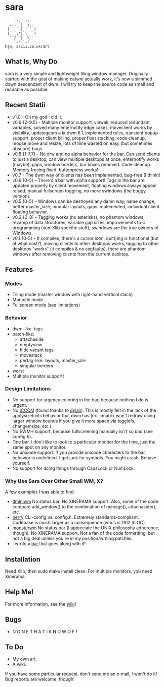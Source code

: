 sara
=====

        .-. .-.
      ..:  |  ;,.
     (___`.|.'___)
     (   .'|`.   )
      `'/  |  \`'
        `-' `-'                                                                    hjw, ascii.co.uk/art 
What Is, Why Do
-------
sara is a very simple and lightweight tiling window manager. Originally started with the goal of making catwm actually work, it's now a slimmed down descendant of dwm. I will try to keep the source code as small and readable as possible.

Recent Statii
------
 * v1.0		- Oh my god I did it.
 * v0.9.{2-9.5}	- Multiple monitor support, viewall, reduced redundant variables, solved many enternotify edge cases, moveclient works by visibility, updategeom a la dwm 6.1, implemented rules, transient popup support, proper client killing, proper float stacking, code cleanup, mouse move and resize, lots of time wasted on easy (but sometimes obscure) bugs.
 * v0.8.{1-7.7} - No drw and no alpha behavior for the bar. Can send clients to just a desktop, can view multiple desktops at once, enternotify works (maybe), gaps, window borders, bar boxes removed. Code cleanup. Memory freeing fixed. buttonpress works!
 * v0.7		- The dwm way of clients has been implemented, bug-free (I think)!
 * v0.6.{0-5}	- There's a bar with alpha support! Tags in the bar are updated properly by client movement, floating windows always appear raised, manual fullscreen toggling, no more swindows (the buggy version).
 * v0.5.{0-5}	- Windows can be destroyed any damn way, name change, better master_size, modular layouts, gaps implemented, individual client floating behavior.
 * v0.2.{0-8}	- Tagging works (no asterisks), no phantom windows, revamp of data structures, variable gap sizes, improvements to C programming (non-Xlib specific stuff), swindows are the true owners of Windows.
 * v0.1.{0-5}	- It compiles, there's a cursor icon, quit()ing is functional (but at what cost?), moving clients to other desktops works, tagging to other desktops "works" (it compiles & no segfaults), there are phantom windows after removing clients from the current desktop.

Features
-----
### Modes
* Tiling mode (master window with right-hand vertical stack)
* Monocle mode
* Fullscreen mode (see limitations)

### Behavior
* dwm-like: tags
* patch-like:
	* attachaside
	* emptyview
	* hide vacant tags
	* movestack
	* pertag-like: layouts, master_size
	* singular borders
* worst
* Multiple monitor support!

### Design Limitations
* No support for urgency coloring in the bar, because nothing I do is urgent.
* No [ICCCM](https://web.archive.org/web/20190617214524/https://raw.githubusercontent.com/kfish/xsel/1a1c5edf0dc129055f7764c666da2dd468df6016/rant.txt) (found thanks to [dylan](https://github.com/dylanaraps/sowm)). This is mostly felt in the lack of the applysizehints behavior that dwm has (ex. cmatrix won't redraw using larger window bounds if you give it more space via togglefs, changemsize, etc.)
* No EWMH support, because fullscreening manually isn't so bad (see config.h).
* One bar. I don't like to look to a particular monitor for the time, just the same spot on any monitor.
* No unicode support. If you provide unicode characters to the bar, behavior is undefined. I get junk for symbols. You might crash. Behave yourself.
* No support for doing things through CapsLock or NumLock.

### Why Use Sara Over Other Small WM, X?

A few examples I was able to find:

* [dminiwm](https://github.com/moetunes/dminiwm) No status bar. No XINERAMA support. Also, some of the code: compare add\_window() to the combination of manage(), attachaside(), etc.
* [berry](https://github.com/JLErvin/berry) CLI-config vs. config.h. Extremely standards-compliant. Codebase is much larger as a consequence (wm.c is 1912 SLOC).
* [monsterwm](https://github.com/c00kiemon5ter/monsterwm) No status bar (I appreciate the UNIX philosophy adherence, though). No XINERAMA support. Not a fan of the code formatting, but not a big deal unless you're in my position/writing patches.
* I wrote a [bar](https://github.com/gitluin/sbar) that goes along with it!

Installation
------------
Need Xlib, then sudo make install clean. For multiple monitors, you need Xinerama.

Help Me!
------------
For more information, see the [wiki](https://github.com/gitluin/sara/wiki)!

Bugs
----
 * N O N E T H A T I K N O W O F !

To Do
----
 * My own art.
 * A wiki.

If you have some particular request, don't send me an e-mail, I won't do it! Bug reports are welcome, though!
